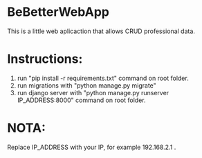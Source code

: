 # BeBetterWebApp

This is a little web aplicaction that allows CRUD professional data.

# Instructions:

1. run "pip install -r requirements.txt" command on root folder.
2. run migrations with "python manage.py migrate"
3. run django server with "python manage.py runserver IP_ADDRESS:8000" command on root folder.

# NOTA:

Replace IP_ADDRESS with your IP, for example 192.168.2.1 .
